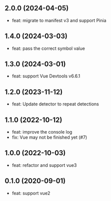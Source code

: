 ## 2.0.0 (2024-04-05)

- feat: migrate to manifest v3 and support Pinia



## 1.4.0 (2024-03-03)

- feat: pass the correct symbol value



## 1.3.0 (2024-03-01)

- feat: support Vue Devtools v6.6.1



## 1.2.0 (2023-11-12)

- feat: Update detector to repeat detections



## 1.1.0 (2022-10-12)

- feat: improve the console log
- fix: Vue may not be finished yet (#7)



## 1.0.0 (2022-10-03)

- feat: refactor and support vue3



## 0.1.0 (2020-09-01)

- feat: support vue2
